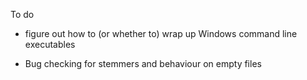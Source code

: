 To do

  * figure out how to (or whether to) wrap up Windows command
    line executables

  * Bug checking for stemmers and behaviour on empty files


  